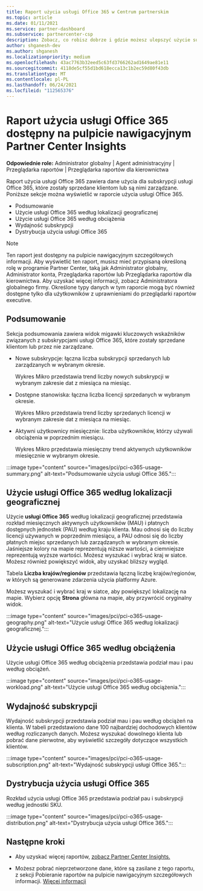 ```yaml
---
title: Raport użycia usługi Office 365 w Centrum partnerskim
ms.topic: article
ms.date: 01/11/2021
ms.service: partner-dashboard
ms.subservice: partnercenter-csp
description: Zobacz, co robisz dobrze i gdzie możesz ulepszyć użycie subskrypcji usługi Office 365, które sprzedajesz klientom lub zarządzasz nimi.
author: shganesh-dev
ms.author: shganesh
ms.localizationpriority: medium
ms.openlocfilehash: 43ac7763b32eed5c63fd3766262ad1649ae81e11
ms.sourcegitcommit: 4118de5cf55d1bd618ecca13c1b2ec59d80f43db
ms.translationtype: MT
ms.contentlocale: pl-PL
ms.lasthandoff: 06/24/2021
ms.locfileid: "112565376"
---
```

# <a name="office-365-usage-report-available-from-the-partner-center-insights-dashboard"></a>Raport użycia usługi Office 365 dostępny na pulpicie nawigacyjnym Partner Center Insights

**Odpowiednie role:** Administrator globalny | Agent administracyjny | Przeglądarka raportów | Przeglądarka raportów dla kierownictwa

Raport użycia usługi Office 365 zawiera dane użycia dla subskrypcji usługi Office 365, które zostały sprzedane klientom lub są nimi zarządzane. Poniższe sekcje można wyświetlić w raporcie użycia usługi Office 365.

- Podsumowanie
- Użycie usługi Office 365 według lokalizacji geograficznej
- Użycie usługi Office 365 według obciążenia
- Wydajność subskrypcji
- Dystrybucja użycia usługi Office 365

 > [!NOTE]
 > Ten raport jest dostępny na pulpicie nawigacyjnym szczegółowych informacji. Aby wyświetlić ten raport, musisz mieć przypisaną określoną rolę w programie Partner Center, taką jak Administrator globalny, Administrator konta, Przeglądarka raportów lub Przeglądarka raportów dla kierownictwa. Aby uzyskać więcej informacji, zobacz Administratora globalnego firmy. Określone typy danych w tym raporcie mogą być również dostępne tylko dla użytkowników z uprawnieniami do przeglądarki raportów executive.

## <a name="summary"></a>Podsumowanie

Sekcja podsumowania zawiera widok migawki kluczowych wskaźników związanych z subskrypcjami usługi Office 365, które zostały sprzedane klientom lub przez nie zarządzane.  

- Nowe subskrypcje: łączna liczba subskrypcji sprzedanych lub zarządzanych w wybranym okresie.

   Wykres Mikro przedstawia trend liczby nowych subskrypcji w wybranym zakresie dat z miesiąca na miesiąc.

- Dostępne stanowiska: łączna liczba licencji sprzedanych w wybranym okresie.

   Wykres Mikro przedstawia trend liczby sprzedanych licencji w wybranym zakresie dat z miesiąca na miesiąc.

- Aktywni użytkownicy miesięcznie: liczba użytkowników, którzy używali obciążenia w poprzednim miesiącu. 

   Wykres Mikro przedstawia miesięczny trend aktywnych użytkowników miesięcznie w wybranym okresie.

:::image type="content" source="images/pci/pci-o365-usage-summary.png" alt-text="Podsumowanie użycia usługi Office 365.":::

## <a name="office-365-usage-by-geography"></a>Użycie usługi Office 365 według lokalizacji geograficznej

Użycie **usługi Office 365** według lokalizacji geograficznej przedstawia rozkład miesięcznych aktywnych użytkowników (MAU) i płatnych dostępnych jednostek (PAU) według kraju klienta. Mau odnosi się do liczby licencji używanych w poprzednim miesiącu, a PAU odnosi się do liczby płatnych miejsc sprzedanych lub zarządzanych w wybranym okresie. Jaśniejsze kolory na mapie reprezentują niższe wartości, a ciemniejsze reprezentują wyższe wartości. Możesz wyszukać i wybrać kraj w siatce. Możesz również powiększyć widok, aby uzyskać bliższy wygląd.

Tabela **Liczba krajów/regionów** przedstawia łączną liczbę krajów/regionów, w których są generowane zdarzenia użycia platformy Azure.

Możesz wyszukać i wybrać kraj w siatce, aby powiększyć lokalizację na mapie. Wybierz opcję **Strona** główna na mapie, aby przywrócić oryginalny widok.


:::image type="content" source="images/pci/pci-o365-usage-geography.png" alt-text="Użycie usługi Office 365 według lokalizacji geograficznej.":::

## <a name="office-365-usage-by-workload"></a>Użycie usługi Office 365 według obciążenia

Użycie usługi Office 365 według obciążenia przedstawia podział mau i pau według obciążeń.

:::image type="content" source="images/pci/pci-o365-usage-workload.png" alt-text="Użycie usługi Office 365 według obciążenia.":::

## <a name="subscriptions-performance"></a>Wydajność subskrypcji

Wydajność subskrypcji przedstawia podział mau i pau według obciążeń na klienta. W tabeli przedstawiono dane 100 najbardziej dochodowych klientów według rozliczanych danych. Możesz wyszukać dowolnego klienta lub pobrać dane pierwotne, aby wyświetlić szczegóły dotyczące wszystkich klientów.

:::image type="content" source="images/pci/pci-o365-usage-subscription.png" alt-text="Wydajność subskrypcji usługi Office 365.":::

## <a name="office-365-usage-distribution"></a>Dystrybucja użycia usługi Office 365

Rozkład użycia usługi Office 365 przedstawia podział pau i subskrypcji według jednostki SKU.

:::image type="content" source="images/pci/pci-o365-usage-distribution.png" alt-text="Dystrybucja użycia usługi Office 365.":::

## <a name="next-steps"></a>Następne kroki

- Aby uzyskać więcej raportów, [zobacz Partner Center Insights.](partner-center-insights.md)

- Możesz pobrać nieprzetworzone dane, które są zasilane z tego raportu, z sekcji Pobieranie raportów na pulpicie nawigacyjnym szczegółowych informacji. [Więcej informacji](pci-download-reports.md) 
